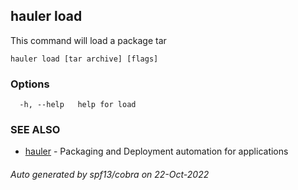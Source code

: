 ## hauler load

This command will load a package tar

```
hauler load [tar archive] [flags]
```

### Options

```
  -h, --help   help for load
```

### SEE ALSO

* [hauler](hauler.md)	 - Packaging and Deployment automation for applications

###### Auto generated by spf13/cobra on 22-Oct-2022
